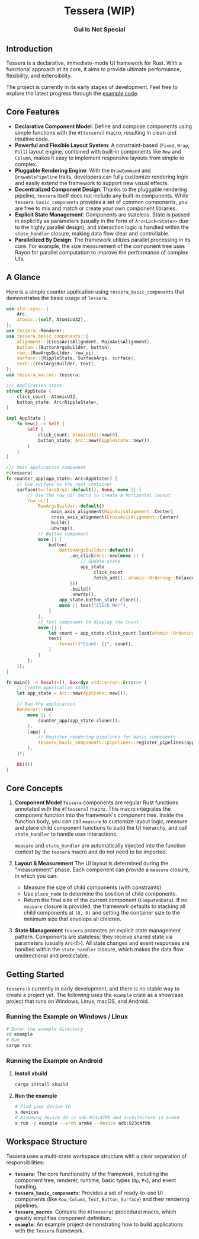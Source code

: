<div align="center">

# **Tessera (WIP)**

### Gui Is Not Special

</div>

## Introduction

Tessera is a declarative, immediate-mode UI framework for Rust. With a functional approach at its core, it aims to provide ultimate performance, flexibility, and extensibility.

The project is currently in its early stages of development. Feel free to explore the latest progress through the [example code](https://www.google.com/search?q=example).

## Core Features

- **Declarative Component Model**: Define and compose components using simple functions with the `#[tessera]` macro, resulting in clean and intuitive code.
- **Powerful and Flexible Layout System**: A constraint-based (`Fixed`, `Wrap`, `Fill`) layout engine, combined with built-in components like `Row` and `Column`, makes it easy to implement responsive layouts from simple to complex.
- **Pluggable Rendering Engine**: With the `DrawCommand` and `DrawablePipeline` traits, developers can fully customize rendering logic and easily extend the framework to support new visual effects.
- **Decentralized Component Design**: Thanks to the pluggable rendering pipeline, `tessera` itself does not include any built-in components. While `tessera_basic_components` provides a set of common components, you are free to mix and match or create your own component libraries.
- **Explicit State Management**: Components are stateless. State is passed in explicitly as parameters (usually in the form of `Arc<Lock<State>>` due to the highly parallel design), and interaction logic is handled within the `state_handler` closure, making data flow clear and controllable.
- **Parallelized By Design**: The framework utilizes parallel processing in its core. For example, the size measurement of the component tree uses Rayon for parallel computation to improve the performance of complex UIs.

## A Glance

Here is a simple counter application using `tessera_basic_components` that demonstrates the basic usage of `Tessera`.

```rust
use std::sync::{
    Arc,
    atomic::{self, AtomicU32},
};
use tessera::Renderer;
use tessera_basic_components::{
    alignment::{CrossAxisAlignment, MainAxisAlignment},
    button::{ButtonArgsBuilder, button},
    row::{RowArgsBuilder, row_ui},
    surface::{RippleState, SurfaceArgs, surface},
    text::{TextArgsBuilder, text},
};
use tessera_macros::tessera;

/// Application State
struct AppState {
    click_count: AtomicU32,
    button_state: Arc<RippleState>,
}

impl AppState {
    fn new() -> Self {
        Self {
            click_count: AtomicU32::new(0),
            button_state: Arc::new(RippleState::new()),
        }
    }
}

/// Main application component
#[tessera]
fn counter_app(app_state: Arc<AppState>) {
    // Use surface as the root container
    surface(SurfaceArgs::default(), None, move || {
        // Use the row_ui! macro to create a horizontal layout
        row_ui![
            RowArgsBuilder::default()
                .main_axis_alignment(MainAxisAlignment::Center)
                .cross_axis_alignment(CrossAxisAlignment::Center)
                .build()
                .unwrap(),
            // Button component
            move || {
                button(
                    ButtonArgsBuilder::default()
                        .on_click(Arc::new(move || {
                            // Update state
                            app_state
                                .click_count
                                .fetch_add(1, atomic::Ordering::Relaxed);
                        }))
                        .build()
                        .unwrap(),
                    app_state.button_state.clone(),
                    move || text("Click Me!"),
                )
            },
            // Text component to display the count
            move || {
                let count = app_state.click_count.load(atomic::Ordering::Relaxed);
                text(
                    format!("Count: {}", count),
                )
            }
        ];
    });
}

fn main() -> Result<(), Box<dyn std::error::Error>> {
    // Create application state
    let app_state = Arc::new(AppState::new());

    // Run the application
    Renderer::run(
        move || {
            counter_app(app_state.clone());
        },
        |app| {
            // Register rendering pipelines for basic components
            tessera_basic_components::pipelines::register_pipelines(app);
        },
    )?;

    Ok(())
}
```

## Core Concepts

1.  **Component Model**
    `Tessera` components are regular Rust functions annotated with the `#[tessera]` macro. This macro integrates the component function into the framework's component tree. Inside the function body, you can call `measure` to customize layout logic, measure and place child component functions to build the UI hierarchy, and call `state_handler` to handle user interactions.

    `measure` and `state_handler` are automatically injected into the function context by the `tessera` macro and do not need to be imported.

2.  **Layout & Measurement**
    The UI layout is determined during the "measurement" phase. Each component can provide a `measure` closure, in which you can:

    - Measure the size of child components (with constraints).
    - Use `place_node` to determine the position of child components.
    - Return the final size of the current component (`ComputedData`).
      If no `measure` closure is provided, the framework defaults to stacking all child components at `(0, 0)` and setting the container size to the minimum size that envelops all children.

3.  **State Management**
    `Tessera` promotes an explicit state management pattern. Components are stateless; they receive shared state via parameters (usually `Arc<T>`). All state changes and event responses are handled within the `state_handler` closure, which makes the data flow unidirectional and predictable.

## Getting Started

`tessera` is currently in early development, and there is no stable way to create a project yet. The following uses the `example` crate as a showcase project that runs on Windows, Linux, macOS, and Android.

### Running the Example on Windows / Linux

```bash
# Enter the example directory
cd example
# Run
cargo run
```

### Running the Example on Android

1.  **Install xbuild**

    ```bash
    cargo install xbuild
    ```

2.  **Run the example**

    ```bash
    # Find your device ID
    x devices
    # Assuming device ID is adb:823c4f8b and architecture is arm64
    x run -p example --arch arm64 --device adb:823c4f8b
    ```

## Workspace Structure

Tessera uses a multi-crate workspace structure with a clear separation of responsibilities:

- **`tessera`**: The core functionality of the framework, including the component tree, renderer, runtime, basic types (`Dp`, `Px`), and event handling.
- **`tessera_basic_components`**: Provides a set of ready-to-use UI components (like `Row`, `Column`, `Text`, `Button`, `Surface`) and their rendering pipelines.
- **`tessera_macros`**: Contains the `#[tessera]` procedural macro, which greatly simplifies component definition.
- **`example`**: An example project demonstrating how to build applications with the `Tessera` framework.
